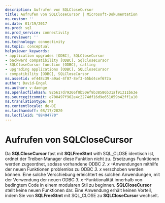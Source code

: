 ```yaml
---
description: Aufrufen von SQLCloseCursor
title: Aufrufen von SQLCloseCursor | Microsoft-Dokumentation
ms.custom: ''
ms.date: 01/19/2017
ms.prod: sql
ms.prod_service: connectivity
ms.reviewer: ''
ms.technology: connectivity
ms.topic: conceptual
helpviewer_keywords:
- application upgrades [ODBC], SQLCloseCursor
- backward compatibility [ODBC], SqlCloseCursor
- SQLCloseCursor function [ODBC], calling
- upgrading applications [ODBC], SQLCloseCursor
- compatibility [ODBC], SQLCloseCursor
ms.assetid: ef448c39-a9ad-4f07-8ef3-65bd4cef672a
author: David-Engel
ms.author: v-daenge
ms.openlocfilehash: 925617d79266f0b50ef9b38586b31af91311b63e
ms.sourcegitcommit: e700497f962e4c2274df16d9e651059b42ff1a10
ms.translationtype: MT
ms.contentlocale: de-DE
ms.lasthandoff: 08/17/2020
ms.locfileid: "88494770"
---
```

# <a name="calling-sqlclosecursor"></a>Aufrufen von SQLCloseCursor
Da **SQLCloseCursor** fast mit **SQLFreeStmt** with SQL_CLOSE identisch ist, ordnet der Treiber-Manager diese Funktion nicht zu. Ersetzungs Funktionen werden zugeordnet, sodass vorhandene ODBC *2. x* -Anwendungen mithilfe der neuen Funktionen problemlos zu ODBC *3. x* verschoben werden können. Eine solche Verschiebung erleichtert es solchen Anwendungen, mit der Verwendung der neuen ODBC *3. x* -Funktionalität innerhalb von bedingtem Code in einem modularen Stil zu beginnen. **SQLCloseCursor** stellt keine neuen Funktionen dar. Eine Anwendung erhält keinen Vorteil, indem Sie von **SQLFreeStmt** mit SQL_CLOSE zu **SQLCloseCursor** wechselt.

